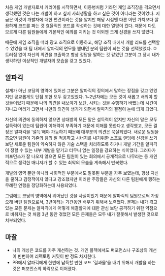 처음 게임 개발자로서 커리어를 시작하면서, 이등병처럼 기라던 게임 조직장을 겪으면서 생각했던 것은 나는 개발이 하고 싶지 사회생활을 하고 싶은 것이 아니라는 것이었다. 지금은 이것이 개발자에 대한 편견이라는 것을 알지만 해당 시점엔 다른 어떤 가치보다 깔끔하게 코드를 짜는 것 효율적인 코드를 작성하는 것에 대한 열망이 컸다. 때문에 다도 모르게 다른 팀원들에게 기본적인 예의를 지키는 것 이외엔 크게 신경을 쓰지 않았다.

때문에 게임 조직을 떠라 광고 조직으로 이동하고, 해당 조직 내에서 개발 리드를 선택할 수 있었을 때 팀 내에서 알파긱의 면모를 뽐내던 분의 팀원이 되는 것을 선택했었다. 흐트러짐 없이 자신의 의견을 표출하고 항상 정답을 말하는 것 같았던 그분이 그 당시 내가 생각하던 이상적인 개발자의 모습을 갖고 있었다.

## 알파긱

설계가 아닌 코딩의 영역에 있어선 그분은 알파긱의 정의에서 말하는 장점을 갖고 있었지만 공교롭게도 단점 또한 모두 갖고있었다. 1~2년차에는 모든 것이 새롭고 배워야 할 것들이었기 때문에 나의 의견을 내보이기 보단, 시키는 것을 수행하기 바빴는데 시간이 지나고 머리가 크면서 나만의 의견이 생기게 되면서 알파긱의 결점이 눈에 띄게 되었다.

자신의 의견에 동의하지 않으면 상대방의 모든 말은 설득력이 없지만 자신의 말은 모두 설득력이 있는데 팀원이 이해력이 부족하기 때문에 이해를 못한다고 생각했고, 모든 결정은 알파긱을 '설득'해야 가능하기 때문에 대부분의 의견은 묵살되었다. 새로운 팀원을 뽑으면 팀원이 기존의 팀의 잘 적응하고 시너지를 내기위한 소프트 랜딩에 신경을 쓰기 보단 새로운 팀원이 익숙하지 않은 기술 스택을 처리하도록 하거나 개발 기간을 알파긱이 정할 수 있는 내부 개발을 맡기고 터무니 없는 일정을 강요하는 식이었다. 그러다가 퍼포먼스가 잘 나오지 않으면 모든 팀원이 있는 회의에서 공개적으로 나무라는 등 개인적으로 생각한 매니저가 할 수 있는 최악의 모습을 계속해서 반복했다.

개발의 영역 뿐만 아니라 사회적인 부분에서도 잘못된 부분을 자주 보였는데, 항상 자신을 쿨하고 감정적이지 않다고 강조했지만 이러한 주장들은 자신의 다른 팀원에게 행하는 무례한 언행을 정당화하는데 사용되었다.

그럼에도 코딩의 영역에서 뛰어났던 것을 사실이었기 때문에 알파긱의 팀원으로써 가장 오래 버틴 팀원으로서, 3년이라는 기간동안 배우기 위해서 노력했다. 문제는 내가 겪고있는 모든 문제는 알파긱에게 어떻게 해결할지에 대한 관심 보단 공격하기 위한 약점으로 비춰지는 것 처럼 3년 동안 겪었던 모든 문제들은 모두 내가 잘못해서 발생한 것으로 치부되었다.

<!-- 이직 얘기 웅앵웅 -->

## 마찰

- 나의 개성은 코드를 자주 개선하는 것. 개인 플젝에서도 퍼포먼스나 구조상의 개선이 빈번하여 리펙토링 커밋이 반 정도 차지한다.
- PR에서 알파긱에게 한번에 납득할 만한 코드 '결과물'을 내기 위해서 개발을 하는 것은 퍼포먼스의 하락으로 이어졌다.
